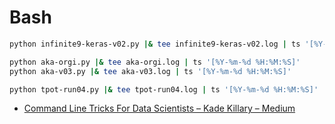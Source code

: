 # Bash

```bash
python infinite9-keras-v02.py |& tee infinite9-keras-v02.log | ts '[%Y-%m-%d %H:%M:%S]'

python aka-orgi.py |& tee aka-orgi.log | ts '[%Y-%m-%d %H:%M:%S]'
python aka-v03.py |& tee aka-v03.log | ts '[%Y-%m-%d %H:%M:%S]'

python tpot-run04.py |& tee tpot-run04.log | ts '[%Y-%m-%d %H:%M:%S]'
```

* [Command Line Tricks For Data Scientists – Kade Killary – Medium](https://medium.com/@kadek/command-line-tricks-for-data-scientists-c98e0abe5da)



